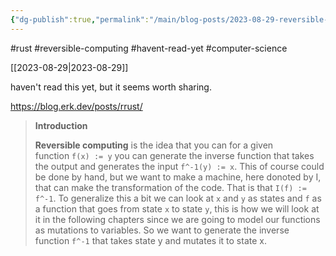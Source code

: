 ```yaml
---
{"dg-publish":true,"permalink":"/main/blog-posts/2023-08-29-reversible-rust-reversible-computing-link-haven-t-read/","noteIcon":"","created":"2023-08-29T23:41:35.053-04:00","updated":"2023-10-06T22:50:20.284-04:00"}
---
```


#rust #reversible-computing #havent-read-yet #computer-science

[[2023-08-29\|2023-08-29]]

haven't read this yet, but it seems worth sharing.

https://blog.erk.dev/posts/rrust/

>  **Introduction**
> 
> **Reversible computing** is the idea that you can for a given function `f(x) := y` you can generate the inverse function that takes the output and generates the input `f^-1(y) := x`. This of course could be done by hand, but we want to make a machine, here donoted by I, that can make the transformation of the code. That is that `I(f) := f^-1`. To generalize this a bit we can look at `x` and `y` as states and `f` as a function that goes from state `x` to state `y`, this is how we will look at it in the following chapters since we are going to model our functions as mutations to variables. So we want to generate the inverse function `f^-1` that takes state y and mutates it to state x.

